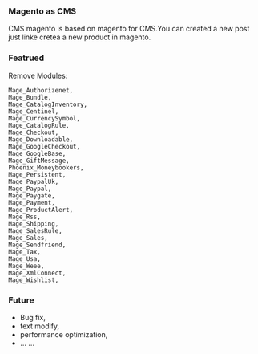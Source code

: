 ### Magento as CMS

CMS magento is based on magento for CMS.You can created a new post just linke cretea a new product in magento.

### Featrued
Remove Modules:

```
Mage_Authorizenet,
Mage_Bundle,
Mage_CatalogInventory,
Mage_Centinel,
Mage_CurrencySymbol,
Mage_CatalogRule,
Mage_Checkout,
Mage_Downloadable,
Mage_GoogleCheckout,
Mage_GoogleBase,
Mage_GiftMessage,
Phoenix_Moneybookers,
Mage_Persistent,
Mage_PaypalUk,
Mage_Paypal,
Mage_Paygate,
Mage_Payment,
Mage_ProductAlert,
Mage_Rss,
Mage_Shipping,
Mage_SalesRule,
Mage_Sales,
Mage_Sendfriend,
Mage_Tax,
Mage_Usa,
Mage_Weee,
Mage_XmlConnect,
Mage_Wishlist,
```

### Future
* Bug fix,
* text modify,
* performance optimization,
* ... ...

